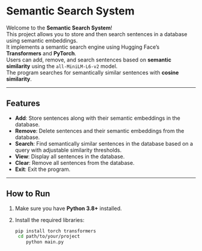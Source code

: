 # Semantic Search System

Welcome to the **Semantic Search System**!  
This project allows you to store and then search sentences in a database using semantic embeddings.  
It implements a semantic search engine using Hugging Face’s **Transformers** and **PyTorch**.  
Users can add, remove, and search sentences based on **semantic similarity** using the `all-MiniLM-L6-v2` model.  
The program searches for semantically similar sentences with **cosine similarity**.

---

## Features
- **Add**: Store sentences along with their semantic embeddings in the database.  
- **Remove**: Delete sentences and their semantic embeddings from the database.  
- **Search**: Find semantically similar sentences in the database based on a query with adjustable similarity thresholds.  
- **View**: Display all sentences in the database.  
- **Clear**: Remove all sentences from the database.  
- **Exit**: Exit the program.  

---

## How to Run

1. Make sure you have **Python 3.8+** installed.  
2. Install the required libraries:  

   ```bash
   pip install torch transformers
    cd path/to/your/project
       python main.py
